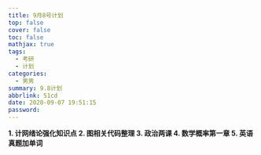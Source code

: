 ```yaml
---
title: 9月8号计划
top: false
cover: false
toc: false
mathjax: true
tags:
  - 考研
  - 计划
categories:
  - 男男
summary: 9.8计划
abbrlink: 51cd
date: 2020-09-07 19:51:15
password:
---
```

**1. 计网绪论强化知识点
2. 图相关代码整理
3. 政治两课
4. 数学概率第一章
5. 英语真题加单词**